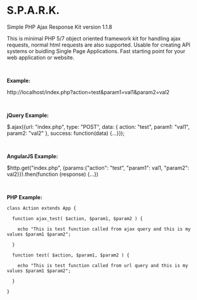 # S.P.A.R.K.
Simple PHP Ajax Response Kit version 1.1.8

This is minimal PHP 5/7 object oriented framework kit for handling ajax requests, normal html requests are also supported.
Usable for creating API systems or buidling Single Page Applications. Fast starting point for your web application or website.

<br/>

<strong>Example:</strong>

http://localhost/index.php?action=test&param1=val1&param2=val2

<br/>

<strong>jQuery Example:</strong>

  $.ajax({url: "index.php", type: "POST", data: { action: "test", param1: "val1", param2: "val2" }, success: function(data) {...}});
  
<br/>

<strong>AngularJS Example:</strong>

  $http.get("index.php", {params:{"action": "test", "param1": val1, "param2": val2}}).then(function (response) {...})
  
<br/>

<strong>PHP Example:</strong>
  
    class Action extends App {

      function ajax_test( $action, $param1, $param2 ) {

        echo "This is test function called from ajax query and this is my values $param1 $param2";

      }
	
      function test( $action, $param1, $param2 ) {

        echo "This is test function called from url query and this is my values $param1 $param2";

      }

    }
